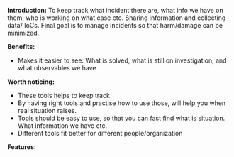 **Introduction:** To keep track what incident there are, what info we have on them, who is working on what case etc. Sharing information and collecting data/ IoCs. Final goal is to manage incidents so that harm/damage can be minimized.


**Benefits:**
- Makes it easier to see: What is solved, what is still on investigation, and what observables we have
	
	
**Worth noticing:** 
- These tools helps to keep track 
- By having right tools and practise how to use those, will help you when real situation raises.
- Tools should be easy to use, so that you can fast find what is situation. What information we have etc.
- Different tools fit better for different people/organization
	

**Features:**
